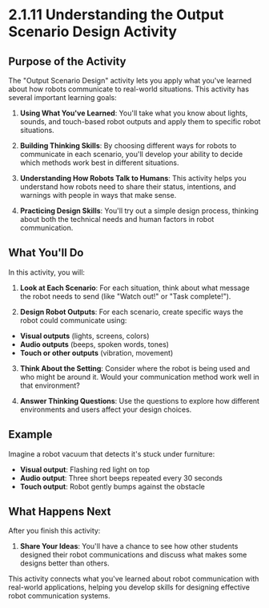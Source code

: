 # 2.1.11 Understanding the Output Scenario Design Activity

## Purpose of the Activity

The "Output Scenario Design" activity lets you apply what you've learned about how robots communicate to real-world situations. This activity has several important learning goals:

1. **Using What You've Learned**: You'll take what you know about lights, sounds, and touch-based robot outputs and apply them to specific robot situations.

2. **Building Thinking Skills**: By choosing different ways for robots to communicate in each scenario, you'll develop your ability to decide which methods work best in different situations.

3. **Understanding How Robots Talk to Humans**: This activity helps you understand how robots need to share their status, intentions, and warnings with people in ways that make sense.

4. **Practicing Design Skills**: You'll try out a simple design process, thinking about both the technical needs and human factors in robot communication.

## What You'll Do

In this activity, you will:

1. **Look at Each Scenario**: For each situation, think about what message the robot needs to send (like "Watch out!" or "Task complete!").

2. **Design Robot Outputs**: For each scenario, create specific ways the robot could communicate using:

- **Visual outputs** (lights, screens, colors)
- **Audio outputs** (beeps, spoken words, tones)
- **Touch or other outputs** (vibration, movement)

3. **Think About the Setting**: Consider where the robot is being used and who might be around it. Would your communication method work well in that environment?

4. **Answer Thinking Questions**: Use the questions to explore how different environments and users affect your design choices.

## Example
Imagine a robot vacuum that detects it's stuck under furniture:

- **Visual output**: Flashing red light on top
- **Audio output**: Three short beeps repeated every 30 seconds
- **Touch output**: Robot gently bumps against the obstacle

## What Happens Next

After you finish this activity:

1. **Share Your Ideas**: You'll have a chance to see how other students designed their robot communications and discuss what makes some designs better than others.

This activity connects what you've learned about robot communication with real-world applications, helping you develop skills for designing effective robot communication systems.




